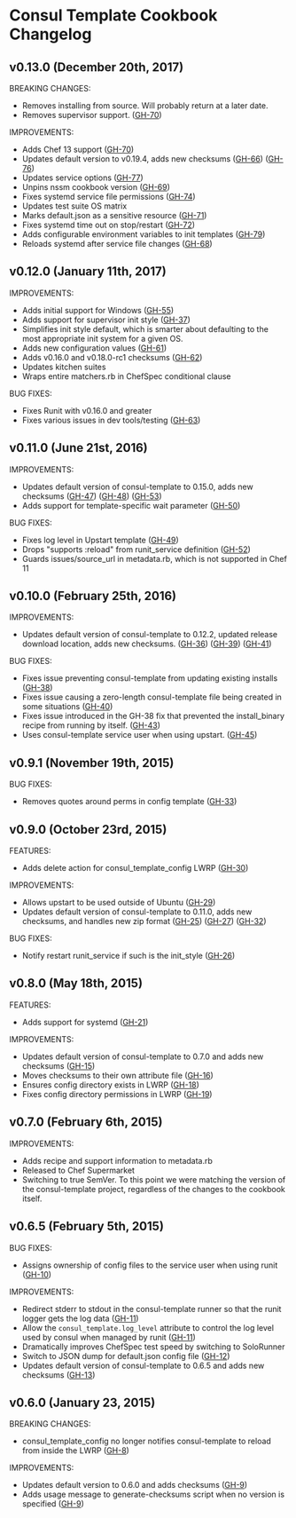 Consul Template Cookbook Changelog
==================================

## v0.13.0 (December 20th, 2017)

BREAKING CHANGES:

- Removes installing from source. Will probably return at a later date.
- Removes supervisor support.
  ([GH-70](https://github.com/adamkrone/chef-consul-template/issues/70))

IMPROVEMENTS:

- Adds Chef 13 support
  ([GH-70](https://github.com/adamkrone/chef-consul-template/issues/70))
- Updates default version to v0.19.4, adds new checksums
  ([GH-66](https://github.com/adamkrone/chef-consul-template/pull/66))
  ([GH-76](https://github.com/adamkrone/chef-consul-template/pull/76))
- Updates service options
  ([GH-77](https://github.com/adamkrone/chef-consul-template/pull/77))
- Unpins nssm cookbook version
  ([GH-69](https://github.com/adamkrone/chef-consul-template/pull/69))
- Fixes systemd service file permissions
  ([GH-74](https://github.com/adamkrone/chef-consul-template/pull/74))
- Updates test suite OS matrix
- Marks default.json as a sensitive resource
  ([GH-71](https://github.com/adamkrone/chef-consul-template/issues/71))
- Fixes systemd time out on stop/restart
  ([GH-72](https://github.com/adamkrone/chef-consul-template/issues/72))
- Adds configurable environment variables to init templates
  ([GH-79](https://github.com/adamkrone/chef-consul-template/pull/79))
- Reloads systemd after service file changes
  ([GH-68](https://github.com/adamkrone/chef-consul-template/pull/68))

## v0.12.0 (January 11th, 2017)

IMPROVEMENTS:

- Adds initial support for Windows
  ([GH-55](https://github.com/adamkrone/chef-consul-template/pull/55))
- Adds support for supervisor init style
  ([GH-37](https://github.com/adamkrone/chef-consul-template/pull/37))
- Simplifies init style default, which is smarter about defaulting to
  the most appropriate init system for a given OS.
- Adds new configuration values
  ([GH-61](https://github.com/adamkrone/chef-consul-template/pull/61))
- Adds v0.16.0 and v0.18.0-rc1 checksums
  ([GH-62](https://github.com/adamkrone/chef-consul-template/pull/62))
- Updates kitchen suites
- Wraps entire matchers.rb in ChefSpec conditional clause

BUG FIXES:

- Fixes Runit with v0.16.0 and greater
- Fixes various issues in dev tools/testing
  ([GH-63](https://github.com/adamkrone/chef-consul-template/pull/63))

## v0.11.0 (June 21st, 2016)

IMPROVEMENTS:

- Updates default version of consul-template to 0.15.0, adds new checksums
  ([GH-47](https://github.com/adamkrone/chef-consul-template/pull/47))
  ([GH-48](https://github.com/adamkrone/chef-consul-template/pull/48))
  ([GH-53](https://github.com/adamkrone/chef-consul-template/pull/53))
- Adds support for template-specific wait parameter
  ([GH-50](https://github.com/adamkrone/chef-consul-template/pull/50))

BUG FIXES:

- Fixes log level in Upstart template
  ([GH-49](https://github.com/adamkrone/chef-consul-template/pull/49))
- Drops "supports :reload" from runit_service definition
  ([GH-52](https://github.com/adamkrone/chef-consul-template/pull/52))
- Guards issues/source_url in metadata.rb, which is not supported in
  Chef 11

## v0.10.0 (February 25th, 2016)

IMPROVEMENTS:

- Updates default version of consul-template to 0.12.2, updated release
  download location, adds new checksums.
  ([GH-36](https://github.com/adamkrone/chef-consul-template/pull/36))
  ([GH-39](https://github.com/adamkrone/chef-consul-template/pull/39))
  ([GH-41](https://github.com/adamkrone/chef-consul-template/pull/41))

BUG FIXES:

- Fixes issue preventing consul-template from updating existing installs
  ([GH-38](https://github.com/adamkrone/chef-consul-template/issues/38))
- Fixes issue causing a zero-length consul-template file being created in some
  situations
  ([GH-40](https://github.com/adamkrone/chef-consul-template/issues/40))
- Fixes issue introduced in the GH-38 fix that prevented the install_binary
  recipe from running by itself.
  ([GH-43](https://github.com/adamkrone/chef-consul-template/pull/43))
- Uses consul-template service user when using upstart.
  ([GH-45](https://github.com/adamkrone/chef-consul-template/pull/45))

## v0.9.1 (November 19th, 2015)

BUG FIXES:

- Removes quotes around perms in config template
  ([GH-33](https://github.com/adamkrone/chef-consul-template/pull/33))

## v0.9.0 (October 23rd, 2015)

FEATURES:

- Adds delete action for consul_template_config LWRP
  ([GH-30](https://github.com/adamkrone/chef-consul-template/pull/30))

IMPROVEMENTS:

- Allows upstart to be used outside of Ubuntu
  ([GH-29](https://github.com/adamkrone/chef-consul-template/pull/29))
- Updates default version of consul-template to 0.11.0, adds new checksums,
  and handles new zip format
  ([GH-25](https://github.com/adamkrone/chef-consul-template/pull/25))
  ([GH-27](https://github.com/adamkrone/chef-consul-template/pull/27))
  ([GH-32](https://github.com/adamkrone/chef-consul-template/pull/32))

BUG FIXES:

- Notify restart runit_service if such is the init_style
  ([GH-26](https://github.com/adamkrone/chef-consul-template/pull/26))

## v0.8.0 (May 18th, 2015)

FEATURES:

- Adds support for systemd
  ([GH-21](https://github.com/adamkrone/chef-consul-template/pull/21))

IMPROVEMENTS:

- Updates default version of consul-template to 0.7.0 and adds new checksums
  ([GH-15](https://github.com/adamkrone/chef-consul-template/pull/15))
- Moves checksums to their own attribute file
  ([GH-16](https://github.com/adamkrone/chef-consul-template/pull/16))
- Ensures config directory exists in LWRP
  ([GH-18](https://github.com/adamkrone/chef-consul-template/pull/18))
- Fixes config directory permissions in LWRP
  ([GH-19](https://github.com/adamkrone/chef-consul-template/issues/19))

## v0.7.0 (February 6th, 2015)

IMPROVEMENTS:

- Adds recipe and support information to metadata.rb
- Released to Chef Supermarket
- Switching to true SemVer. To this point we were matching the version of the
  consul-template project, regardless of the changes to the cookbook itself.

## v0.6.5 (February 5th, 2015)

BUG FIXES:

- Assigns ownership of config files to the service user when using runit
  ([GH-10](https://github.com/adamkrone/chef-consul-template/pull/10))

IMPROVEMENTS:

- Redirect stderr to stdout in the consul-template runner so that the runit
  logger gets the log data
  ([GH-11](https://github.com/adamkrone/chef-consul-template/pull/11))
- Allow the `consul_template.log_level` attribute to control the log level used
  by consul when managed by runit
  ([GH-11](https://github.com/adamkrone/chef-consul-template/pull/11))
- Dramatically improves ChefSpec test speed by switching to SoloRunner
- Switch to JSON dump for default.json config file
  ([GH-12](https://github.com/adamkrone/chef-consul-template/pull/12))
- Updates default version of consul-template to 0.6.5 and adds new checksums
  ([GH-13](https://github.com/adamkrone/chef-consul-template/pull/13))

## v0.6.0 (January 23, 2015)

BREAKING CHANGES:

- consul_template_config no longer notifies consul-template to reload from
  inside the LWRP
  ([GH-8](https://github.com/adamkrone/chef-consul-template/pull/8))

IMPROVEMENTS:

- Updates default version to 0.6.0 and adds checksums
  ([GH-9](https://github.com/adamkrone/chef-consul-template/pull/9))
- Adds usage message to generate-checksums script when no version is specified
  ([GH-9](https://github.com/adamkrone/chef-consul-template/pull/9))
